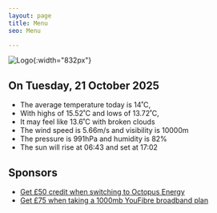 ```yaml
---
layout: page
title: Menu
seo: Menu

---
```


![Logo](/images/logo.jpg){:width="832px"}

<!-- weather_marker starts -->
## On Tuesday, 21 October 2025

- The average temperature today is 14˚C,
- With highs of 15.52˚C and lows of 13.72˚C,
- It may feel like 13.6˚C with broken clouds
- The wind speed is 5.66m/s and visibility is 10000m
- The pressure is 991hPa and humidity is 82%
- The sun will rise at 06:43 and set at 17:02

<!-- weather_marker ends -->

## Sponsors

- [Get £50 credit when switching to Octopus Energy](https://bit.ly/3oD1nnS)
- [Get £75 when taking a 1000mb YouFibre broadband plan](https://aklam.io/91zWhU?)
